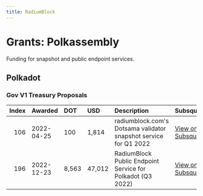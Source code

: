 ```yaml
---
title: RadiumBlock
---
```

# Grants: Polkassembly

Funding for snapshot and public endpoint services.

## Polkadot
### Gov V1 Treasury Proposals
|   Index | Awarded    | DOT   | USD    | Description                                                      | Subsquare                                                                | Polkassembly                                                          |
|--------:|:-----------|:------|:-------|:-----------------------------------------------------------------|:-------------------------------------------------------------------------|:----------------------------------------------------------------------|
|     106 | 2022-04-25 | 100   | 1,814  | radiumblock.com's Dotsama validator snapshot service for Q1 2022 | [View on Subsquare](https://polkadot.subsquare.io/treasury/proposal/106) | [View on Polkassembly](https://polkadot.polkassembly.io/treasury/106) |
|     196 | 2022-12-23 | 8,563 | 47,012 | RadiumBlock Public Endpoint Service for Polkadot (Q3 2022)       | [View on Subsquare](https://polkadot.subsquare.io/treasury/proposal/196) | [View on Polkassembly](https://polkadot.polkassembly.io/treasury/196) |
